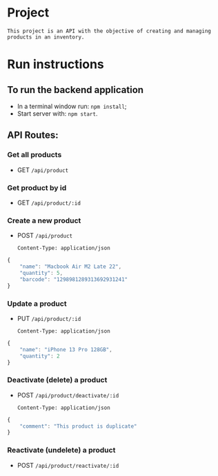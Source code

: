# Project
`This project is an API with the objective of creating and managing products in an inventory.`

# Run instructions

## To run the backend application

-   In a terminal window run: `npm install`;
-   Start server with: `npm start`.

## API Routes:

### Get all products

-   GET `/api/product`

### Get product by id

-   GET `/api/product/:id`

### Create a new product

-   POST `/api/product`

    `Content-Type: application/json`

```javascript
{
    "name": "Macbook Air M2 Late 22",
    "quantity": 5,
    "barcode": "1298981289313692931241"
}
```

### Update a product

-   PUT `/api/product/:id`

    `Content-Type: application/json`

```javascript
{
    "name": "iPhone 13 Pro 128GB",
    "quantity": 2
}
```

### Deactivate (delete) a product

-   POST `/api/product/deactivate/:id`

    `Content-Type: application/json`

```javascript
{
    "comment": "This product is duplicate"
}
```

### Reactivate (undelete) a product

-   POST `/api/product/reactivate/:id`
